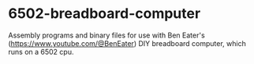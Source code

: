 # 6502-breadboard-computer
Assembly programs and binary files for use with Ben Eater's (https://www.youtube.com/@BenEater) DIY breadboard computer, which runs on a 6502 cpu.
